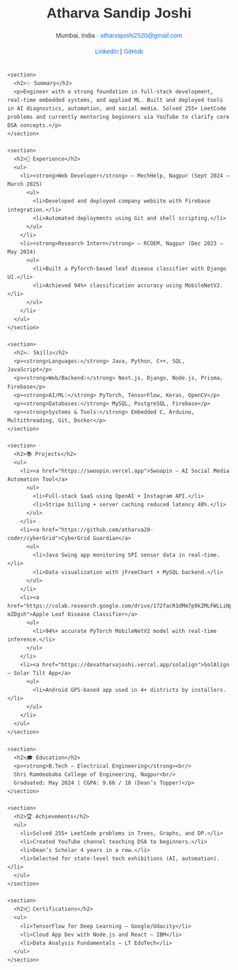 <!DOCTYPE html>
<html lang="en">
<head>
  <meta charset="UTF-8" />
  <meta name="viewport" content="width=device-width, initial-scale=1.0"/>
  <title>Atharva Joshi | Resume</title>
  <style>
    body {
      font-family: sans-serif;
      line-height: 1.6;
      background: #fdfdfd;
      color: #333;
      padding: 20px;
      margin: 0;
    }

    .container {
      max-width: 900px;
      margin: auto;
      background: white;
      padding: 30px;
      box-shadow: 0 0 10px rgba(0,0,0,0.1);
    }

    header {
      text-align: center;
      margin-bottom: 2rem;
    }

    h1 {
      font-size: 2rem;
      margin-bottom: 0.2rem;
    }

    a {
      color: #1a73e8;
      text-decoration: none;
    }

    section {
      margin-bottom: 2rem;
    }

    ul {
      padding-left: 1.2rem;
    }

    ul ul {
      margin-top: 0.5rem;
      margin-bottom: 0.5rem;
    }
  </style>
</head>
<body>
  <main class="container">
    <header>
      <h1>Atharva Sandip Joshi</h1>
      <p>Mumbai, India · <a href="mailto:atharvajoshi2520@gmail.com">atharvajoshi2520@gmail.com</a></p>
      <p>
        <a href="https://linkedin.com/in/atharva20">LinkedIn</a> |
        <a href="https://github.com/atharva20-coder">GitHub</a>
      </p>
    </header>

    <section>
      <h2>✨ Summary</h2>
      <p>Engineer with a strong foundation in full-stack development, real-time embedded systems, and applied ML. Built and deployed tools in AI diagnostics, automation, and social media. Solved 255+ LeetCode problems and currently mentoring beginners via YouTube to clarify core DSA concepts.</p>
    </section>

    <section>
      <h2>💼 Experience</h2>
      <ul>
        <li><strong>Web Developer</strong> – MechHelp, Nagpur (Sept 2024 – March 2025)
          <ul>
            <li>Developed and deployed company website with Firebase integration.</li>
            <li>Automated deployments using Git and shell scripting.</li>
          </ul>
        </li>
        <li><strong>Research Intern</strong> – RCOEM, Nagpur (Dec 2023 – May 2024)
          <ul>
            <li>Built a PyTorch-based leaf disease classifier with Django UI.</li>
            <li>Achieved 94%+ classification accuracy using MobileNetV2.</li>
          </ul>
        </li>
      </ul>
    </section>

    <section>
      <h2>💡 Skills</h2>
      <p><strong>Languages:</strong> Java, Python, C++, SQL, JavaScript</p>
      <p><strong>Web/Backend:</strong> Next.js, Django, Node.js, Prisma, Firebase</p>
      <p><strong>AI/ML:</strong> PyTorch, TensorFlow, Keras, OpenCV</p>
      <p><strong>Databases:</strong> MySQL, PostgreSQL, Firebase</p>
      <p><strong>Systems & Tools:</strong> Embedded C, Arduino, Multithreading, Git, Docker</p>
    </section>

    <section>
      <h2>📚 Projects</h2>
      <ul>
        <li><a href="https://swoopin.vercel.app">Swoopin – AI Social Media Automation Tool</a>
          <ul>
            <li>Full-stack SaaS using OpenAI + Instagram API.</li>
            <li>Stripe billing + server caching reduced latency 40%.</li>
          </ul>
        </li>
        <li><a href="https://github.com/atharva20-coder/cyberGrid">CyberGrid Guardian</a>
          <ul>
            <li>Java Swing app monitoring SPI sensor data in real-time.</li>
            <li>Data visualization with jFreeChart + MySQL backend.</li>
          </ul>
        </li>
        <li><a href="https://colab.research.google.com/drive/172facR1dMm7p9kZMLFWLLiNpj-mZDgsh">Apple Leaf Disease Classifier</a>
          <ul>
            <li>94%+ accurate PyTorch MobileNetV2 model with real-time inference.</li>
          </ul>
        </li>
        <li><a href="https://devatharvajoshi.vercel.app/solalign">SolAlign – Solar Tilt App</a>
          <ul>
            <li>Android GPS-based app used in 4+ districts by installers.</li>
          </ul>
        </li>
      </ul>
    </section>

    <section>
      <h2>🎓 Education</h2>
      <p><strong>B.Tech – Electrical Engineering</strong><br/>
      Shri Ramdeobaba College of Engineering, Nagpur<br/>
      Graduated: May 2024 | CGPA: 9.66 / 10 (Dean’s Topper)</p>
    </section>

    <section>
      <h2>🏆 Achievements</h2>
      <ul>
        <li>Solved 255+ LeetCode problems in Trees, Graphs, and DP.</li>
        <li>Created YouTube channel teaching DSA to beginners.</li>
        <li>Dean’s Scholar 4 years in a row.</li>
        <li>Selected for state-level tech exhibitions (AI, automation).</li>
      </ul>
    </section>

    <section>
      <h2>📖 Certifications</h2>
      <ul>
        <li>TensorFlow for Deep Learning – Google/Udacity</li>
        <li>Cloud App Dev with Node.js and React – IBM</li>
        <li>Data Analysis Fundamentals – LT EduTech</li>
      </ul>
    </section>
  </main>
</body>
</html>
